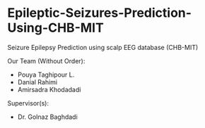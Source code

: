 # Epileptic-Seizures-Prediction-Using-CHB-MIT
Seizure Epilepsy Prediction using scalp EEG database (CHB-MIT)

Our Team (Without Order):
* Pouya Taghipour L.
* Danial Rahimi
* Amirsadra Khodadadi

Supervisor(s):
* Dr. Golnaz Baghdadi
